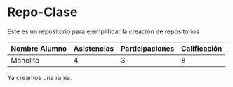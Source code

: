 # Repo-Clase
Este es un repositorio para ejemplificar la creación de repositorios

|Nombre Alumno|Asistencias|Participaciones|Calificación|
|-------------|-----------|---------------|------------|
|Manolito|4|3|8|

Ya creamos una rama.

